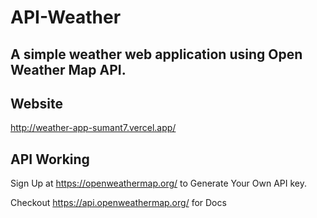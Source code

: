 # API-Weather
## A simple weather web application using Open Weather Map API.

## Website
http://weather-app-sumant7.vercel.app/

## API Working
Sign Up at https://openweathermap.org/ to Generate Your Own API key.

Checkout https://api.openweathermap.org/ for Docs
